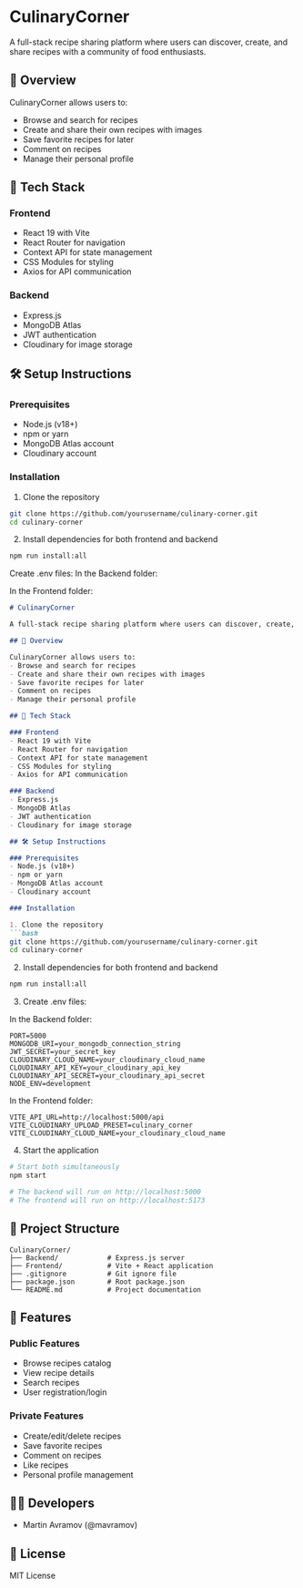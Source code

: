 # CulinaryCorner

A full-stack recipe sharing platform where users can discover, create, and share recipes with a community of food enthusiasts.

## 🍲 Overview

CulinaryCorner allows users to:
- Browse and search for recipes
- Create and share their own recipes with images
- Save favorite recipes for later
- Comment on recipes
- Manage their personal profile

## 🚀 Tech Stack

### Frontend
- React 19 with Vite
- React Router for navigation
- Context API for state management
- CSS Modules for styling
- Axios for API communication

### Backend
- Express.js
- MongoDB Atlas
- JWT authentication
- Cloudinary for image storage

## 🛠️ Setup Instructions

### Prerequisites
- Node.js (v18+)
- npm or yarn
- MongoDB Atlas account
- Cloudinary account

### Installation

1. Clone the repository
```bash
git clone https://github.com/yourusername/culinary-corner.git
cd culinary-corner
```

2. Install dependencies for both frontend and backend
```bash
npm run install:all
```

Create .env files:
In the Backend folder:

In the Frontend folder:

```markdown
# CulinaryCorner

A full-stack recipe sharing platform where users can discover, create, and share recipes with a community of food enthusiasts.

## 🍲 Overview

CulinaryCorner allows users to:
- Browse and search for recipes
- Create and share their own recipes with images
- Save favorite recipes for later
- Comment on recipes
- Manage their personal profile

## 🚀 Tech Stack

### Frontend
- React 19 with Vite
- React Router for navigation
- Context API for state management
- CSS Modules for styling
- Axios for API communication

### Backend
- Express.js
- MongoDB Atlas
- JWT authentication
- Cloudinary for image storage

## 🛠️ Setup Instructions

### Prerequisites
- Node.js (v18+)
- npm or yarn
- MongoDB Atlas account
- Cloudinary account

### Installation

1. Clone the repository
```bash
git clone https://github.com/yourusername/culinary-corner.git
cd culinary-corner
```

2. Install dependencies for both frontend and backend
```bash
npm run install:all
```

3. Create .env files:

In the Backend folder:
```
PORT=5000
MONGODB_URI=your_mongodb_connection_string
JWT_SECRET=your_secret_key
CLOUDINARY_CLOUD_NAME=your_cloudinary_cloud_name
CLOUDINARY_API_KEY=your_cloudinary_api_key
CLOUDINARY_API_SECRET=your_cloudinary_api_secret
NODE_ENV=development
```

In the Frontend folder:
```
VITE_API_URL=http://localhost:5000/api
VITE_CLOUDINARY_UPLOAD_PRESET=culinary_corner
VITE_CLOUDINARY_CLOUD_NAME=your_cloudinary_cloud_name
```

4. Start the application
```bash
# Start both simultaneously
npm start

# The backend will run on http://localhost:5000
# The frontend will run on http://localhost:5173
```

## 📁 Project Structure

```
CulinaryCorner/
├── Backend/            # Express.js server
├── Frontend/           # Vite + React application
├── .gitignore          # Git ignore file
├── package.json        # Root package.json
└── README.md           # Project documentation
```

## 🌟 Features

### Public Features
- Browse recipes catalog
- View recipe details
- Search recipes
- User registration/login

### Private Features
- Create/edit/delete recipes
- Save favorite recipes
- Comment on recipes
- Like recipes
- Personal profile management

## 👨‍💻 Developers

- Martin Avramov (@mavramov)

## 📄 License

MIT License



